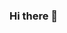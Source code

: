 ### Hi there 👋

<!--
**abhaymohan/abhaymohan** is a ✨ _special_ ✨ repository because its `README.md` (this file) appears on your GitHub profile.

Here are some ideas to get you started:

- 🔭 I’m learing web development and machine learning.
- 🌱 I’m MERN stack technologies and machine learing.
-->
